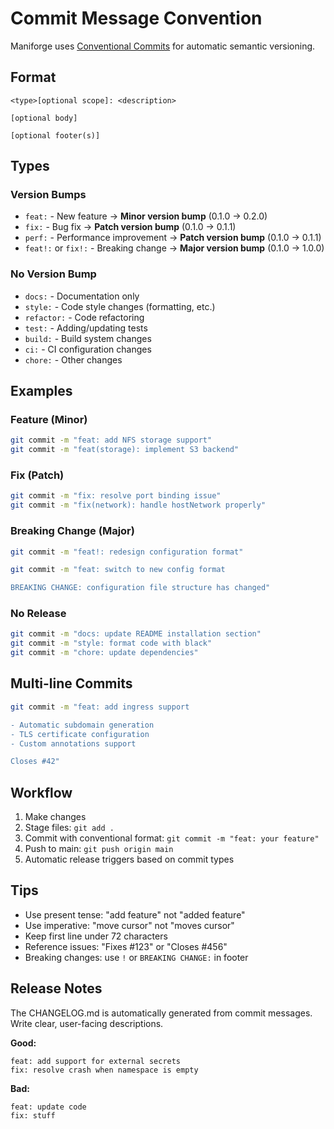 # Commit Message Convention

Maniforge uses [Conventional Commits](https://www.conventionalcommits.org/) for automatic semantic versioning.

## Format

```
<type>[optional scope]: <description>

[optional body]

[optional footer(s)]
```

## Types

### Version Bumps

- `feat:` - New feature → **Minor version bump** (0.1.0 → 0.2.0)
- `fix:` - Bug fix → **Patch version bump** (0.1.0 → 0.1.1)
- `perf:` - Performance improvement → **Patch version bump** (0.1.0 → 0.1.1)
- `feat!:` or `fix!:` - Breaking change → **Major version bump** (0.1.0 → 1.0.0)

### No Version Bump

- `docs:` - Documentation only
- `style:` - Code style changes (formatting, etc.)
- `refactor:` - Code refactoring
- `test:` - Adding/updating tests
- `build:` - Build system changes
- `ci:` - CI configuration changes
- `chore:` - Other changes

## Examples

### Feature (Minor)
```bash
git commit -m "feat: add NFS storage support"
git commit -m "feat(storage): implement S3 backend"
```

### Fix (Patch)
```bash
git commit -m "fix: resolve port binding issue"
git commit -m "fix(network): handle hostNetwork properly"
```

### Breaking Change (Major)
```bash
git commit -m "feat!: redesign configuration format"

git commit -m "feat: switch to new config format

BREAKING CHANGE: configuration file structure has changed"
```

### No Release
```bash
git commit -m "docs: update README installation section"
git commit -m "style: format code with black"
git commit -m "chore: update dependencies"
```

## Multi-line Commits

```bash
git commit -m "feat: add ingress support

- Automatic subdomain generation
- TLS certificate configuration
- Custom annotations support

Closes #42"
```

## Workflow

1. Make changes
2. Stage files: `git add .`
3. Commit with conventional format: `git commit -m "feat: your feature"`
4. Push to main: `git push origin main`
5. Automatic release triggers based on commit types

## Tips

- Use present tense: "add feature" not "added feature"
- Use imperative: "move cursor" not "moves cursor"
- Keep first line under 72 characters
- Reference issues: "Fixes #123" or "Closes #456"
- Breaking changes: use `!` or `BREAKING CHANGE:` in footer

## Release Notes

The CHANGELOG.md is automatically generated from commit messages. Write clear, user-facing descriptions.

**Good:**
```
feat: add support for external secrets
fix: resolve crash when namespace is empty
```

**Bad:**
```
feat: update code
fix: stuff
```
